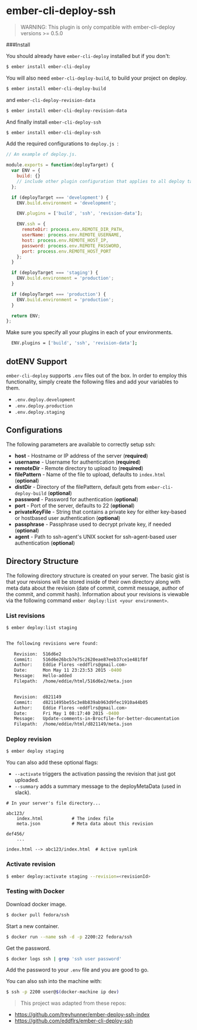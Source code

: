 # ember-cli-deploy-ssh #

> WARNING: This plugin is only compatible with ember-cli-deploy versions >= 0.5.0

###Install

You should already have `ember-cli-deploy` installed but if you don't:

```sh
$ ember install ember-cli-deploy
```

You will also need `ember-cli-deploy-build`, to build your project on deploy.

```sh
$ ember install ember-cli-deploy-build
```

and  `ember-cli-deploy-revision-data`

```sh
$ ember install ember-cli-deploy-revision-data
```

And finally install `ember-cli-deploy-ssh`

```sh
$ ember install ember-cli-deploy-ssh
```

Add the required configurations to  `deploy.js `:

```js
// An example of deploy.js.

module.exports = function(deployTarget) {
  var ENV = {
    build: {}
    // include other plugin configuration that applies to all deploy targets here
  };

  if (deployTarget === 'development') {
    ENV.build.environment = 'development';

    ENV.plugins = ['build', 'ssh', 'revision-data'];

    ENV.ssh = {
      remoteDir: process.env.REMOTE_DIR_PATH,
      userName: process.env.REMOTE_USERNAME,
      host: process.env.REMOTE_HOST_IP,
      password: process.env.REMOTE_PASSWORD,
      port: process.env.REMOTE_HOST_PORT
    };
  }

  if (deployTarget === 'staging') {
    ENV.build.environment = 'production';
  }

  if (deployTarget === 'production') {
    ENV.build.environment = 'production';
  }

  return ENV;
};
```

Make sure you specify all your plugins in each of your environments.

```sh
  ENV.plugins = ['build', 'ssh', 'revision-data'];
```

## dotENV Support

`ember-cli-deploy` supports `.env` files out of the box. In order to employ this functionality, simply create the following files and add your variables to them.

* `.env.deploy.development`
* `.env.deploy.production`
* `.env.deploy.staging`

## Configurations

The following parameters are available to correctly setup ssh:

* **host** - Hostname or IP address of the server (**required**)
* **username** - Username for authentication (**required**)
* **remoteDir** - Remote directory to upload to (**required**)
* **filePattern** - Name of the file to upload, defaults to `index.html` (**optional**)
* **distDir** - Directory of the filePattern, default gets from `ember-cli-deploy-build` (**optional**)
* **password** - Password for authentication (**optional**)
* **port** - Port of the server, defaults to 22 (**optional**)
* **privateKeyFile** - String that contains a private key for either key-based or hostbased user authentication (**optional**)
* **passphrase** - Passphrase used to decrypt private key, if needed (**optional**)
* **agent** - Path to ssh-agent's UNIX socket for ssh-agent-based user authentication (**optional**)


## Directory Structure

The following directory structure is created on your server. The basic gist is that your revisions will be stored inside of their own directory along with meta data about the revision (date of commit, commit message, author of the commit, and commit hash). Information about your revisions is viewable via the following command `ember deploy:list <your environment>`.

### List revisions

```sh
$ ember deploy:list staging
```

```sh

The following revisions were found:

   Revision:  516d6e2
   Commit:    516d6e26bcb7e75c2620eae87eeb37ce1e481f8f
   Author:    Eddie Flores <eddflrs@gmail.com>
   Date:      Mon May 11 23:23:53 2015 -0400
   Message:   Hello-added
   Filepath:  /home/eddie/html/516d6e2/meta.json


   Revision:  d821149
   Commit:    d8211495be55c3e8b839ab963d9fec1910a44b05
   Author:    Eddie Flores <eddflrs@gmail.com>
   Date:      Fri May 1 08:17:40 2015 -0400
   Message:   Update-comments-in-Brocfile-for-better-documentation
   Filepath:  /home/eddie/html/d821149/meta.json

```

### Deploy revision

```sh
$ ember deploy staging
```
You can also add these optional flags:

  * `--activate` triggers the activation passing the revision that just got uploaded.
  * `--summary` adds a summary message to the deployMetaData (used in slack).

```
# In your server's file directory...

abc123/
    index.html           # The index file
    meta.json            # Meta data about this revision

def456/
    ...

index.html --> abc123/index.html  # Active symlink

```

### Activate revision

```sh
$ ember deploy:activate staging --revision=<revisionId>
```

### Testing with Docker

Download docker image.

```sh
$ docker pull fedora/ssh
```

Start a new container.

```sh
$ docker run --name ssh -d -p 2200:22 fedora/ssh
```

Get the password.

```sh
$ docker logs ssh | grep 'ssh user password'
```

Add the password to your `.env` file and you are good to go.

You can also ssh into the machine with: 

```sh
$ ssh -p 2200 user@$(docker-machine ip dev)

```

> This project was adapted from these repos:
 * https://github.com/treyhunner/ember-deploy-ssh-index
 * https://github.com/eddflrs/ember-cli-deploy-ssh

